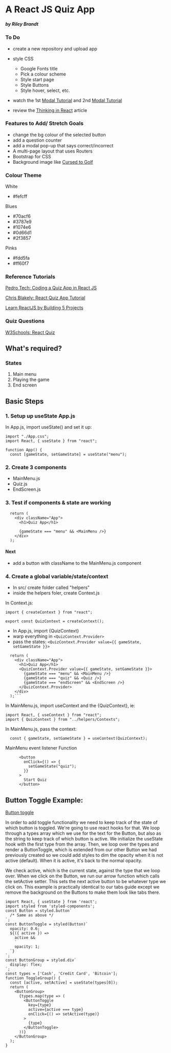 # A React JS Quiz App
##### by Riley Brandt

### To Do
* create a new repository and upload app
* style CSS
	+ Google Fonts title
	+ Pick a colour scheme
	+ Style start page
	+ Style Buttons
	+ Style hover, select, etc.

* watch the 1st [Modal Tutorial](https://www.youtube.com/watch?v=10FNqoPpNbE) and 2nd [Modal Tutorial](https://www.youtube.com/watch?v=ZCvemsUfwPQ)
* review the [Thinking in React](https://reactjs.org/docs/thinking-in-react.html) article

### Features to Add/ Stretch Goals
* change the bg colour of the selected button
* add a question counter
* add a modal pop-up that says correct/incorrect
* A multi-page layout that uses Routers
* Bootstrap for CSS
* Background image like [Cursed to Golf](https://thunderfulgames.com/games/cursed-to-golf/)

### Colour Theme

White

* #fefcff

Blues

* #70acf6
* #3787e9
* #1074e6
* #0d66d1
* #2f3857

Pinks

* #fdd5fa
* #ff60f7






### Reference Tutorials

[Pedro Tech: Coding a Quiz App in React JS](https://www.youtube.com/watch?v=8LNb18ibNGs)

[Chris Blakely: React Quiz App Tutorial](https://www.youtube.com/watch?v=Lya-qYiDqIA)

[Learn ReactJS by Building 5 Projects](https://codedamn.com/learn/reactjs-projects#buy)

### Quiz Questions
[W3Schools: React Quiz](https://www.w3schools.com/react/react_quiz.asp)


## What's required?

### States

1. Main menu
2. Playing the game
3. End screen

## Basic Steps

### 1. Setup up useState App.js

In App.js, import useState() and set it up:

```
import "./App.css";
import React, { useState } from "react";

function App() {
  const [gameState, setGameState] = useState("menu");

```

### 2. Create 3 components

- MainMenu.js
- Quiz.js
- EndScreen.js

### 3. Test if components & state are working

```
  return (
    <div className="App">
      <h1>Quiz App</h1>

      {gameState === "menu" && <MainMenu />}
    </div>
  );
```

#### Next

- add a button with className to the MainMenu.js component

### 4. Create a global variable/state/context

- In src/ create folder called "helpers"
- inside the helpers foler, create Context.js

In Context.js:

```
import { createContext } from "react";

export const QuizContext = createContext();

```

- In App.js, import {QuizContext}
- warp everything in `<QuizContext.Provider>`
- pass the states: `<QuizContext.Provider value={{ gameState, setGameState }}>`

````
  return (
    <div className="App">
      <h1>Quiz App</h1>
      <QuizContext.Provider value={{ gameState, setGameState }}>
        {gameState === "menu" && <MainMenu />}
        {gameState === "quiz" && <Quiz />}
        {gameState === "endScreen" && <EndScreen />}
      </QuizContext.Provider>
    </div>
  );```
````

In MainMenu.js, import useContext and the {QuizContext}, ie:

```
import React, { useContext } from "react";
import { QuizContext } from "../helpers/Contexts";

```

In MainMenu.js, pass the context:

      const { gameState, setGameState } = useContext(QuizContext);

MainMenu event listener Function

```
      <button
        onClick={() => {
          setGameState("quiz");
        }}
      >
        Start Quiz
      </button>

```

## Button Toggle Example:

[Button toggle](https://react.school/ui/button)

In order to add toggle functionality we need to keep track of the state of which button is toggled. We're going to use react hooks for that. We loop through a types array which we use for the text for the Button, but also as the string to keep track of which button is active. We initialize the useState hook with the first type from the array. Then, we loop over the types and render a ButtonToggle, which is extended from our other Button we had previously created so we could add styles to dim the opacity when it is not active (default). When it is active, it's back to the normal opacity.

We check active, which is the current state, against the type that we loop over. When we click on the Button, we run our arrow function which calls the setActive setter. This sets the next active button to be whatever type we click on. This example is practically identical to our tabs guide except we remove the background on the Buttons to make them look like tabs there.

```
import React, { useState } from 'react';
import styled from 'styled-components';
const Button = styled.button`
  /* Same as above */
`;
const ButtonToggle = styled(Button)`
  opacity: 0.6;
  ${({ active }) =>
    active &&
    `
    opacity: 1;
  `}
`;
const ButtonGroup = styled.div`
  display: flex;
`;
const types = ['Cash', 'Credit Card', 'Bitcoin'];
function ToggleGroup() {
  const [active, setActive] = useState(types[0]);
  return (
    <ButtonGroup>
      {types.map(type => (
        <ButtonToggle
          key={type}
          active={active === type}
          onClick={() => setActive(type)}
        >
          {type}
        </ButtonToggle>
      ))}
    </ButtonGroup>
  );
}


```
